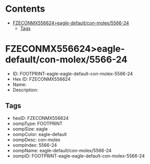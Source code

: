 



Contents
========

* [FZECONMX556624>eagle-default/con-molex/5566-24](#fzeconmx556624eagle-defaultcon-molex5566-24)
	* [Tags](#tags)

# FZECONMX556624>eagle-default/con-molex/5566-24

- ID: FOOTPRINT-eagle-eagle-default-con-molex-5566-24
- Hex ID: FZECONMX556624
- Name: 
- Description: 

## Tags

- hexID: FZECONMX556624
- oompType: FOOTPRINT
- oompSize: eagle
- oompColor: eagle-default
- oompDesc: con-molex
- oompIndex: 5566-24
- oompName: eagle-default/con-molex/5566-24
- oompID: FOOTPRINT-eagle-eagle-default-con-molex-5566-24
